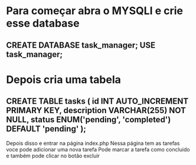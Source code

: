# Para começar abra o MYSQLI e crie esse database
CREATE DATABASE task_manager;
USE task_manager;
-----------------------------
# Depois cria uma tabela 
CREATE TABLE tasks (
    id INT AUTO_INCREMENT PRIMARY KEY,
    description VARCHAR(255) NOT NULL,
    status ENUM('pending', 'completed') DEFAULT 'pending'
);
-----------------------------
Depois disso e entrar na página index.php
Nessa página tem as tarefas voce pode adicionar uma nova tarefa 
Pode marcar a tarefa como concluido e também pode clicar no botão excluir